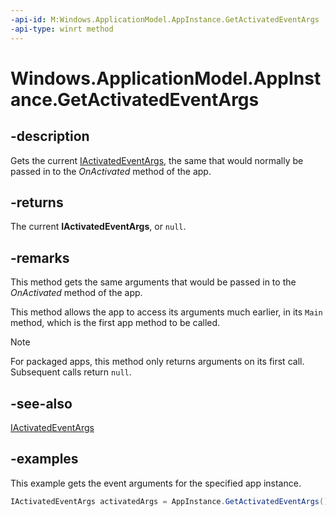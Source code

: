 ```yaml
---
-api-id: M:Windows.ApplicationModel.AppInstance.GetActivatedEventArgs
-api-type: winrt method
---
```


<!-- Method syntax.
public IActivatedEventArgs AppInstance.GetActivatedEventArgs()
-->

# Windows.ApplicationModel.AppInstance.GetActivatedEventArgs

## -description

Gets the current [IActivatedEventArgs](/uwp/api/windows.applicationmodel.activation.iactivatedeventargs), the same that would normally be passed in to the _OnActivated_ method of the app.

## -returns

The current **IActivatedEventArgs**, or `null`.

## -remarks

This method gets the same arguments that would be passed in to the _OnActivated_ method of the app.

This method allows the app to access its arguments much earlier, in its `Main` method, which is the first app method to be called.

> [!NOTE]
> For packaged apps, this method only returns arguments on its first call. Subsequent calls return `null`.

## -see-also

[IActivatedEventArgs](/uwp/api/windows.applicationmodel.activation.iactivatedeventargs)

## -examples

This example gets the event arguments for the specified app instance.

```csharp
IActivatedEventArgs activatedArgs = AppInstance.GetActivatedEventArgs();
```
